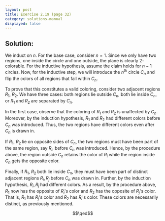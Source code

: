 ```yaml
---
layout: post
title: Exercise 2.19 (page 32)
category: solutions-manual
displayed: false
---
```


## Solution:

We induct on $n$. For the base case, consider $n = 1$. Since we only have two regions, one inside the circle and one outside, the plane is clearly $2$-colorable. For the inductive hypothesis, assume the claim holds for $n - 1$ circles. Now, for the inductive step, we will introduce the $n^{th}$ circle $C_n$ and flip the colors of all regions that fall within $C_n$. 

To prove that this constitutes a valid coloring, consider two adjacent regions $R_1$, $R_2$. We have three cases: both regions lie outside $C_n$, both lie inside $C_n$, or $R_1$ and $R_2$ are separated by $C_n$. 

In the first case, observe that the coloring of $R_1$ and $R_2$ is unaffected by $C_n$. Moreover, by the induction hypothesis, $R_1$ and $R_2$ had different colors before $C_n$ was introduced. Thus, the two regions have different colors even after $C_n$ is drawn in.

If $R_1$, $R_2$ lie on opposite sides of $C_n$, the two regions must have been part of the same region, say $R_i$, before $C_n$ was introduced. Hence, by the procedure above, the region outside $C_n$ retains the color of $R_i$ while the region inside $C_n$ gets the opposite color.

Finally, if $R_1$, $R_2$ both lie inside $C_n$, they must have been part of distinct adjacent regions $R_i, R_j$ before $C_n$ was drawn in. Further, by the induction hypothesis, $R_i, R_j$ had different colors. As a result, by the procedure above, $R_1$ now has the opposite of $R_i$'s color and $R_2$ has the opposite of $R_j$'s color. That is, $R_1$ has $R_j$'s color and $R_2$ has $R_i$'s color. These colors are necessarily distinct, as previously mentioned.

$$\qed$$